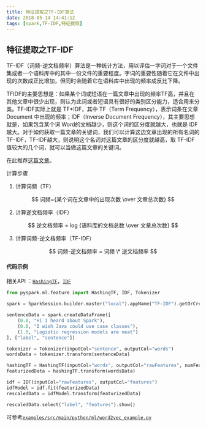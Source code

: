 ```yaml
---
title: 特征提取之TF-IDF算法
date: 2018-05-14 14:41:12
tags: [spark,TF-IDF,特征提取]
---
```


## 特征提取之TF-IDF

TF-IDF（词频-逆文档频率）算法是一种统计方法，用以评估一字词对于一个文件集或者一个语料库中的其中一份文件的重要程度。字词的重要性随着它在文件中出现的次数成正比增加，但同时会随着它在语料库中出现的频率成反比下降。

TFIDF的主要思想是：如果某个词或短语在一篇文章中出现的频率TF高，并且在其他文章中很少出现，则认为此词或者短语具有很好的类别区分能力，适合用来分类。TF-IDF实际上就是 TF\*IDF，其中 TF（Term Frequency），表示词条在文章Document 中出现的频率；IDF（Inverse Document Frequency），其主要思想就是，如果包含某个词 Word的文档越少，则这个词的区分度就越大，也就是 IDF 越大。对于如何获取一篇文章的关键词，我们可以计算这边文章出现的所有名词的 TF-IDF，TF-IDF越大，则说明这个名词对这篇文章的区分度就越高，取 TF-IDF 值较大的几个词，就可以当做这篇文章的关键词。

在此推荐[这篇文章](http://www.ruanyifeng.com/blog/2013/03/tf-idf.html)。

计算步骤

1. 计算词频（TF）

$$
词频={某个词在文章中的出现次数 \over 文章总次数}
$$

2. 计算逆文档频率（IDF）

$$
逆文档频率 = log {语料库的文档总数 \over 文章总次数}
$$

3. 计算词频-逆文档频率（TF-IDF）

$$
词频-逆文档频率 = 词频 \* 逆文档频率
$$

#### 代码示例

相关API ：[`HashingTF`](http://spark.apache.org/docs/latest/api/python/pyspark.ml.html#pyspark.ml.feature.HashingTF)，[`IDF`](http://spark.apache.org/docs/latest/api/python/pyspark.ml.html#pyspark.ml.feature.IDF)

```python
from pyspark.ml.feature import HashingTF, IDF, Tokenizer

spark = SparkSession.builder.master("local").appName("TF-IDF").getOrCreate()

sentenceData = spark.createDataFrame([
    (0.0, "Hi I heard about Spark"),
    (0.0, "I wish Java could use case classes"),
    (1.0, "Logistic regression models are neat")
], ["label", "sentence"])

tokenizer = Tokenizer(inputCol="sentence", outputCol="words")
wordsData = tokenizer.transform(sentenceData)

hashingTF = HashingTF(inputCol="words", outputCol="rawFeatures", numFeatures=20)
featurizedData = hashingTF.transform(wordsData)

idf = IDF(inputCol="rawFeatures", outputCol="features")
idfModel = idf.fit(featurizedData)
rescaledData = idfModel.transform(featurizedData)

rescaledData.select("label", "features").show()
```

可参考[`examples/src/main/python/ml/word2vec_example.py`](https://github.com/apache/spark/tree/v2.3.0/examples/src/main/python/ml/word2vec_example.py)

<script type="text/javascript" src="//cdn.mathjax.org/mathjax/latest/MathJax.js?config=default"></script>
